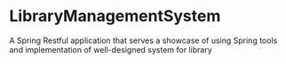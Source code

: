 # LibraryManagementSystem
A Spring Restful application that serves a showcase of using Spring tools and implementation of well-designed system for library
